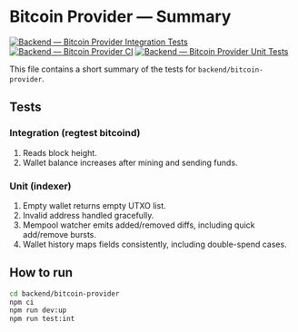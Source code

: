 # Bitcoin Provider — Summary

[![Backend — Bitcoin Provider Integration Tests](https://github.com/reservebtc/app.reservebtc.io/actions/workflows/backend-bitcoin-provider-tests.yml/badge.svg)](https://github.com/reservebtc/app.reservebtc.io/actions/workflows/backend-bitcoin-provider-tests.yml)
[![Backend — Bitcoin Provider CI](https://github.com/reservebtc/app.reservebtc.io/actions/workflows/backend-bitcoin-provider-ci.yml/badge.svg)](https://github.com/reservebtc/app.reservebtc.io/actions/workflows/backend-bitcoin-provider-ci.yml)
[![Backend — Bitcoin Provider Unit Tests](https://github.com/reservebtc/app.reservebtc.io/actions/workflows/backend-bitcoin-provider-unit.yml/badge.svg)](https://github.com/reservebtc/app.reservebtc.io/actions/workflows/backend-bitcoin-provider-unit.yml)

This file contains a short summary of the tests for `backend/bitcoin-provider`.

## Tests

### Integration (regtest bitcoind)
1. Reads block height.
2. Wallet balance increases after mining and sending funds.

### Unit (indexer)
1. Empty wallet returns empty UTXO list.
2. Invalid address handled gracefully.
3. Mempool watcher emits added/removed diffs, including quick add/remove bursts.
4. Wallet history maps fields consistently, including double-spend cases.


## How to run

```bash
cd backend/bitcoin-provider
npm ci
npm run dev:up
npm run test:int